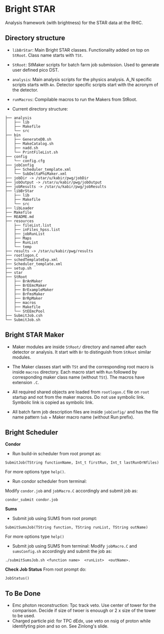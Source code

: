 Bright STAR
============

Analysis framework (with brightness) for the STAR data at the RHIC.

Directory structure
--------------------

- `libBrStar`: Main Bright STAR classes. Functionality added on top on `StRoot`. Class name starts with `TSt`.
- `StRoot`: StMaker scripts for batch farm job submission. Used to generate user defined pico DST.
- `analysis`: Main analysis scripts for the physics analysis. A_N specific scripts starts with `An`. Detector specific scripts start with the acronym of the detector.
- `runMacros`: Compilable macros to run the Makers from StRoot.

- Current directory structure:
```
├── analysis
│   ├── lib
│   ├── Makefile
│   └── src
├── bin
│   ├── GenerateDB.sh
│   ├── MakeCatalog.sh
│   ├── nadd.sh
│   └── PrintFileList.sh
├── config
│   └── config.cfg
├── jobConfig
│   ├── Scheduler_template.xml
│   └── SubDeltaPhiMaker.xml
├── jobDir -> /star/u/kabir/pwg/jobDir
├── jobOutput -> /star/u/kabir/pwg/jobOutput
├── jobResults -> /star/u/kabir/pwg/jobResults
├── libBrStar
│   ├── lib
│   ├── Makefile
│   └── src
├── libLoader
├── Makefile
├── README.md
├── resources
│   ├── fileList.list
│   ├── inFiles_hpss.list
│   ├── jobRunList
│   ├── Maps
│   ├── RunList
│   └── temp
├── results -> /star/u/kabir/pwg/results
├── rootlogon.C
├── schedTemplateExp.xml
├── Scheduler_template.xml
├── setup.sh
├── star
├── StRoot
│   ├── BrAnMaker
│   ├── BrEEmcMaker
│   ├── BrExampleMaker
│   ├── BrFmsMaker
│   ├── BrRpMaker
│   ├── macros
│   ├── Makefile
│   └── StEEmcPool
├── SubmitJob.csh
└── SubmitJob.sh
```


Bright STAR Maker
----------------------
- Maker modules are inside `StRoot/` directory and named after each detector or analysis. It start with `Br` to distinguish from `StRoot` similar modules.

- The Maker classes start with `TSt` and the corresponding root macro is inside `macros` directory. Each macro start with `Run` followed by corresponding maker class name (without `TSt`). The macros have extension `.C`.

- All required shared objects are loaded from `rootlogon.C` file on `root` startup and not from the maker macros. Do not use symbolic link. Symbolic link is copied as symbolic link.

- All batch farm job description files are inside `jobConfig/` and has the file name pattern `Sub` + Maker macro name (without Run prefix).


Bright Scheduler
-------------------
**Condor**
- Run build-in scheduler from root prompt as:
```
SubmitJob(TString functionName, Int_t firstRun, Int_t lastRunOrNfiles)
```
For more options type `help()`.

- Run condor scheduler from terminal:

Modify `condor.job` and `jobMacro.C` accordingly and submit job as:
```
condor_submit condor.job
```

**Sums**
- Submit job using SUMS from root prompt:

```
SubmitSumsJob(TString function, TString runList, TString outName)
```
For more options type `help()`

- Submit job using SUMS from terminal:
Modify `jobMacro.C` and `sumsConfig.sh` accordingly and submit the job as:

```
./submitSumsJob.sh <function name>  <runList>  <outName>. 
```

**Check Job Status**
From root prompt do:
```
JobStatus()
```


To Be Done
-----------

- Emc photon reconstruction: Tpc track veto. Use center of tower for the comparison. Decide if size of twoer is enouugh or 2 x size of the tower to be used.
- Charged particle pid: for TPC dEdx, use veto on nsig of proton while identifyting pion and so on. See Zinlong's slide.
